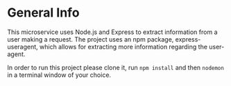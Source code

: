 # General Info
This microservice uses Node.js and Express to extract information 
from a user making a request. 
The project uses an npm package, express-useragent, which allows 
for extracting more information regarding the user-agent. 

In order to run this project please clone it, run
`npm install` and then `nodemon` in a terminal 
window of your choice. 